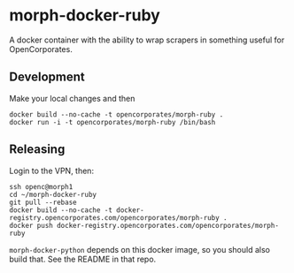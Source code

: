 # morph-docker-ruby

A docker container with the ability to wrap scrapers in something useful for
OpenCorporates.

## Development

Make your local changes and then

    docker build --no-cache -t opencorporates/morph-ruby .
    docker run -i -t opencorporates/morph-ruby /bin/bash

## Releasing

Login to the VPN, then:

    ssh openc@morph1
    cd ~/morph-docker-ruby
    git pull --rebase
    docker build --no-cache -t docker-registry.opencorporates.com/opencorporates/morph-ruby .
    docker push docker-registry.opencorporates.com/opencorporates/morph-ruby

`morph-docker-python` depends on this docker image, so you should also build that. See the README in that repo.
